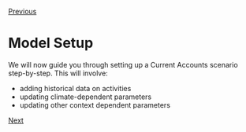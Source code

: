 [Previous](Installation.md)
# Model Setup

We will now guide you through setting up a Current Accounts scenario step-by-step. This will involve:
- adding historical data on activities 
- updating climate-dependent parameters
- updating other context dependent parameters

[Next](NationalActivityData.md)
